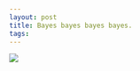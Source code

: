 ```yaml
--- 
layout: post
title: Bayes bayes bayes bayes.
tags: 
---
```

![](http://25.media.tumblr.com/tumblr_lli49efMYj1qfupq5o1_1280.jpg)

